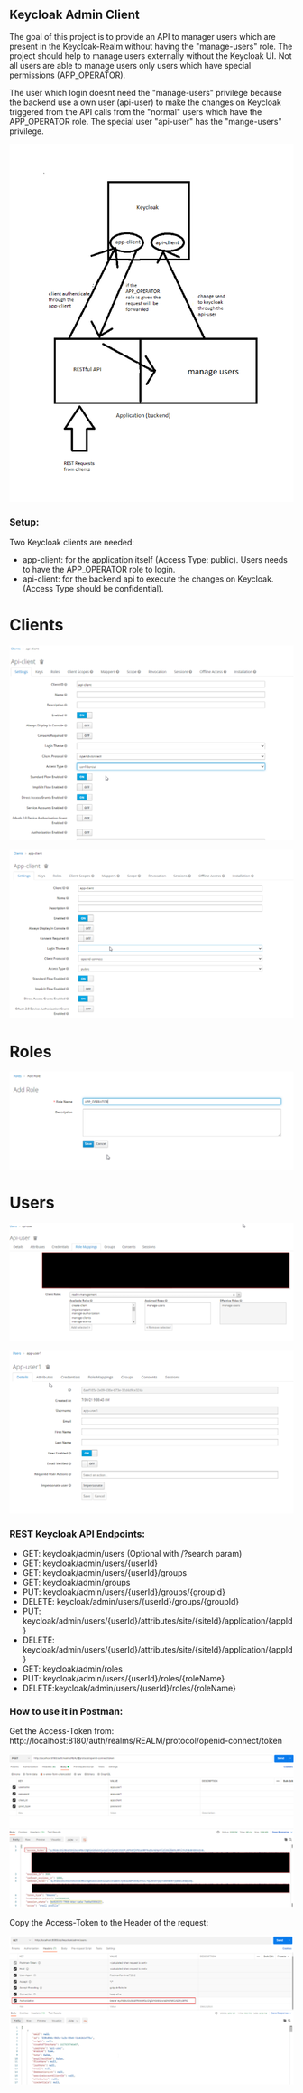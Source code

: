 ## Keycloak Admin Client
The goal of this project is to provide an API to manager users which are present in the Keycloak-Realm without having the "manage-users" role.
The project should help to manage users externally without the Keycloak UI. Not all users are able to manage users only users which have special permissions (APP_OPERATOR).

The user which login doesnt need the "manage-users" privilege because the backend use a own user (api-user) to make the changes on Keycloak triggered from the API calls from the "normal" users which have the APP_OPERATOR role.
The special user "api-user" has the "mange-users" privilege.

![Alt text](pictures/keycloak-admin-client-concept.png?raw=true)

### Setup:
Two Keycloak clients are needed:
- app-client: for the application itself (Access Type: public). Users needs to have the APP_OPERATOR role to login.
- api-client: for the backend api to execute the changes on Keycloak. (Access Type should be confidential).

# Clients

![Alt text](pictures/api-client.png?raw=true)

![Alt text](pictures/app-client.png?raw=true)

# Roles

![Alt text](pictures/app-operator-role.png?raw=true)

# Users

![Alt text](pictures/api-user.png?raw=true)

![Alt text](pictures/app-user.png?raw=true)

### REST Keycloak API Endpoints:

- GET: keycloak/admin/users (Optional with /?search param)
- GET: keycloak/admin/users/{userId}
- GET: keycloak/admin/users/{userId}/groups
- GET: keycloak/admin/groups
- PUT: keycloak/admin/users/{userId}/groups/{groupId}
- DELETE: keycloak/admin/users/{userId}/groups/{groupId}
- PUT: keycloak/admin/users/{userId}/attributes/site/{siteId}/application/{appId}
- DELETE: keycloak/admin/users/{userId}/attributes/site/{siteId}/application/{appId}
- GET: keycloak/admin/roles
- PUT: keycloak/admin/users/{userId}/roles/{roleName}
- DELETE:keycloak/admin/users/{userId}/roles/{roleName}

### How to use it in Postman:

Get the Access-Token from:
http://localhost:8180/auth/realms/REALM/protocol/openid-connect/token

![Alt text](pictures/access-token-from-postman.png?raw=true)

Copy the Access-Token to the Header of the request:

![Alt text](pictures/get-users.png?raw=true)
